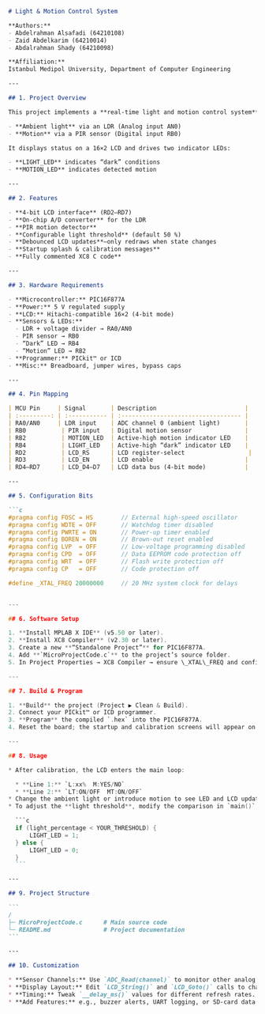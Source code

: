 ````markdown
# Light & Motion Control System

**Authors:**  
- Abdelrahman Alsafadi (64210108)  
- Zaid Abdelkarim (64210014)  
- Abdalrahman Shady (64210098)  

**Affiliation:**  
Istanbul Medipol University, Department of Computer Engineering

---

## 1. Project Overview

This project implements a **real-time light and motion control system** on a PIC16F877A microcontroller. It continuously monitors:

- **Ambient light** via an LDR (Analog input AN0)  
- **Motion** via a PIR sensor (Digital input RB0)  

It displays status on a 16×2 LCD and drives two indicator LEDs:

- **LIGHT_LED** indicates “dark” conditions  
- **MOTION_LED** indicates detected motion  

---

## 2. Features

- **4-bit LCD interface** (RD2–RD7)  
- **On-chip A/D converter** for the LDR  
- **PIR motion detector**  
- **Configurable light threshold** (default 50 %)  
- **Debounced LCD updates**—only redraws when state changes  
- **Startup splash & calibration messages**  
- **Fully commented XC8 C code**

---

## 3. Hardware Requirements

- **Microcontroller:** PIC16F877A  
- **Power:** 5 V regulated supply  
- **LCD:** Hitachi-compatible 16×2 (4-bit mode)  
- **Sensors & LEDs:**
  - LDR + voltage divider → RA0/AN0  
  - PIR sensor → RB0  
  - “Dark” LED → RB4  
  - “Motion” LED → RB2  
- **Programmer:** PICkit™ or ICD  
- **Misc:** Breadboard, jumper wires, bypass caps

---

## 4. Pin Mapping

| MCU Pin     | Signal       | Description                         |
| :---------: | :----------- | :---------------------------------- |
| RA0/AN0     | LDR input    | ADC channel 0 (ambient light)       |
| RB0          | PIR input   | Digital motion sensor               |
| RB2          | MOTION_LED  | Active-high motion indicator LED    |
| RB4          | LIGHT_LED   | Active-high “dark” indicator LED    |
| RD2          | LCD_RS      | LCD register-select                  |
| RD3          | LCD_EN      | LCD enable                          |
| RD4–RD7      | LCD_D4–D7   | LCD data bus (4-bit mode)           |

---

## 5. Configuration Bits

```c
#pragma config FOSC = HS        // External high-speed oscillator
#pragma config WDTE = OFF       // Watchdog timer disabled
#pragma config PWRTE = ON       // Power-up timer enabled
#pragma config BOREN = ON       // Brown-out reset enabled
#pragma config LVP  = OFF       // Low-voltage programming disabled
#pragma config CPD  = OFF       // Data EEPROM code protection off
#pragma config WRT  = OFF       // Flash write protection off
#pragma config CP   = OFF       // Code protection off

#define _XTAL_FREQ 20000000     // 20 MHz system clock for delays


---

## 6. Software Setup

1. **Install MPLAB X IDE** (v5.50 or later).
2. **Install XC8 Compiler** (v2.30 or later).
3. Create a new **“Standalone Project”** for PIC16F877A.
4. Add **`MicroProjectCode.c`** to the project’s source folder.
5. In Project Properties → XC8 Compiler → ensure \_XTAL\_FREQ and config bits match your hardware.

---

## 7. Build & Program

1. **Build** the project (Project ▶ Clean & Build).
2. Connect your PICkit™ or ICD programmer.
3. **Program** the compiled `.hex` into the PIC16F877A.
4. Reset the board; the startup and calibration screens will appear on the LCD.

---

## 8. Usage

* After calibration, the LCD enters the main loop:

  * **Line 1:** `L:xx%  M:YES/NO`
  * **Line 2:** `LT:ON/OFF  MT:ON/OFF`
* Change the ambient light or introduce motion to see LED and LCD updates.
* To adjust the **light threshold**, modify the comparison in `main()`:

  ```c
  if (light_percentage < YOUR_THRESHOLD) {
      LIGHT_LED = 1;
  } else {
      LIGHT_LED = 0;
  }
  ```

---

## 9. Project Structure

```
/
├─ MicroProjectCode.c      # Main source code
└─ README.md               # Project documentation
```

---

## 10. Customization

* **Sensor Channels:** Use `ADC_Read(channel)` to monitor other analog inputs.
* **Display Layout:** Edit `LCD_String()` and `LCD_Goto()` calls to change messages.
* **Timing:** Tweak `__delay_ms()` values for different refresh rates.
* **Add Features:** e.g., buzzer alerts, UART logging, or SD-card data logging.
